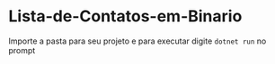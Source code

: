 # Lista-de-Contatos-em-Binario

Importe a pasta para seu projeto e para executar digite `dotnet run` no prompt
